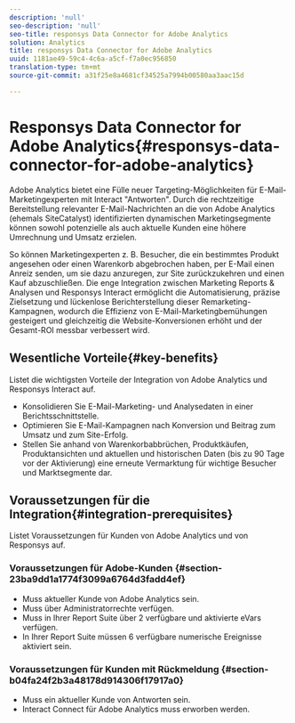 ```yaml
---
description: 'null'
seo-description: 'null'
seo-title: responsys Data Connector for Adobe Analytics
solution: Analytics
title: responsys Data Connector for Adobe Analytics
uuid: 1181ae49-59c4-4c6a-a5cf-f7a0ec956850
translation-type: tm+mt
source-git-commit: a31f25e8a4681cf34525a7994b00580aa3aac15d

---
```



# Responsys Data Connector for Adobe Analytics{#responsys-data-connector-for-adobe-analytics}

Adobe Analytics bietet eine Fülle neuer Targeting-Möglichkeiten für E-Mail-Marketingexperten mit Interact "Antworten". Durch die rechtzeitige Bereitstellung relevanter E-Mail-Nachrichten an die von Adobe Analytics (ehemals SiteCatalyst) identifizierten dynamischen Marketingsegmente können sowohl potenzielle als auch aktuelle Kunden eine höhere Umrechnung und Umsatz erzielen.

So können Marketingexperten z. B. Besucher, die ein bestimmtes Produkt angesehen oder einen Warenkorb abgebrochen haben, per E-Mail einen Anreiz senden, um sie dazu anzuregen, zur Site zurückzukehren und einen Kauf abzuschließen. Die enge Integration zwischen Marketing Reports &amp; Analysen und Responsys Interact ermöglicht die Automatisierung, präzise Zielsetzung und lückenlose Berichterstellung dieser Remarketing-Kampagnen, wodurch die Effizienz von E-Mail-Marketingbemühungen gesteigert und gleichzeitig die Website-Konversionen erhöht und der Gesamt-ROI messbar verbessert wird.

## Wesentliche Vorteile{#key-benefits}

Listet die wichtigsten Vorteile der Integration von Adobe Analytics und Responsys Interact auf.

* Konsolidieren Sie E-Mail-Marketing- und Analysedaten in einer Berichtsschnittstelle.
* Optimieren Sie E-Mail-Kampagnen nach Konversion und Beitrag zum Umsatz und zum Site-Erfolg.
* Stellen Sie anhand von Warenkorbabbrüchen, Produktkäufen, Produktansichten und aktuellen und historischen Daten (bis zu 90 Tage vor der Aktivierung) eine erneute Vermarktung für wichtige Besucher und Marktsegmente dar.

## Voraussetzungen für die Integration{#integration-prerequisites}

Listet Voraussetzungen für Kunden von Adobe Analytics und von Responsys auf.

### Voraussetzungen für Adobe-Kunden {#section-23ba9dd1a1774f3099a6764d3fadd4ef}

* Muss aktueller Kunde von Adobe Analytics sein.
* Muss über Administratorrechte verfügen.
* Muss in Ihrer Report Suite über 2 verfügbare und aktivierte eVars verfügen.
* In Ihrer Report Suite müssen 6 verfügbare numerische Ereignisse aktiviert sein.

### Voraussetzungen für Kunden mit Rückmeldung {#section-b04fa24f2b3a48178d914306f17917a0}

* Muss ein aktueller Kunde von Antworten sein.
* Interact Connect für Adobe Analytics muss erworben werden.
